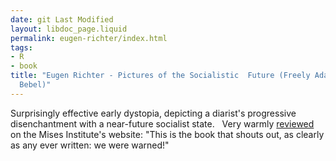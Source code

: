 ```yaml
---
date: git Last Modified
layout: libdoc_page.liquid
permalink: eugen-richter/index.html
tags:
- R
- book
title: "Eugen Richter - Pictures of the Socialistic  Future (Freely Adapted from
  Bebel)"
---
```


Surprisingly effective early  dystopia, depicting a diarist's progressive disenchantment with a near-future  socialist state.
 
Very warmly <a href="https://mises.org/library/pictures-socialistic-future-0">reviewed</a>  on the Mises Institute's website: "This is the book that shouts out, as clearly  as any ever written: we were warned!"